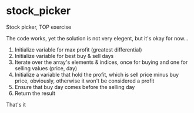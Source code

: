# stock_picker
Stock picker, TOP exercise

The code works, yet the solution is not very elegent, but it's okay for now...

1. Initialize variable for max profit (greatest differential)
2. Initialize variable for best buy & sell days
3. Iterate over the array's elements & indices, once for buying and one for selling values (price, day) 
4. Initialize a variable that hold the profit, which is sell price minus buy price, obviously, otherwise it won't be considered a profit
5. Ensure that buy day comes before the selling day
6. Return the result

That's it
